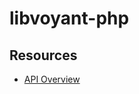 libvoyant-php
=============

## Resources
* [API Overview](http://dev.hermeneuti.ca/~hermeneutica/trombone/trac/wiki/ApiOverview)